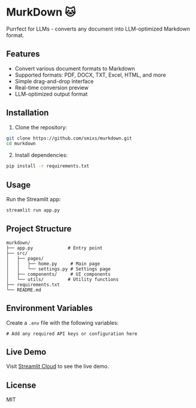 # MurkDown 🐱

Purrfect for LLMs - converts any document into LLM-optimized Markdown format.

## Features

- Convert various document formats to Markdown  
- Supported formats: PDF, DOCX, TXT, Excel, HTML, and more  
- Simple drag-and-drop interface  
- Real-time conversion preview  
- LLM-optimized output format  

## Installation

1. Clone the repository:
```bash
git clone https://github.com/smixs/murkdown.git
cd murkdown
```

2. Install dependencies:
```bash
pip install -r requirements.txt
```

## Usage

Run the Streamlit app:

```bash
streamlit run app.py
```

## Project Structure
```
murkdown/
├── app.py             # Entry point
├── src/
│   ├── pages/
│   │   ├── home.py     # Main page
│   │   └── settings.py # Settings page
│   ├── components/     # UI components
│   └── utils/         # Utility functions
├── requirements.txt
└── README.md
```

## Environment Variables

Create a `.env` file with the following variables:

```
# Add any required API keys or configuration here
```

## Live Demo

Visit [Streamlit Cloud](https://murkdown.streamlit.app/) to see the live demo.

## License

MIT
